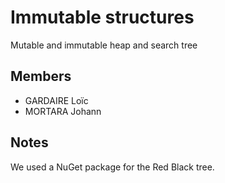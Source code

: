 # Immutable structures
Mutable and immutable heap and search tree

## Members
- GARDAIRE Loïc
- MORTARA Johann

## Notes

We used a NuGet package for the Red Black tree.
